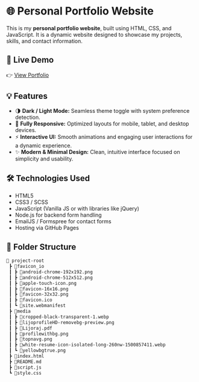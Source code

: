 # 🌐 Personal Portfolio Website

This is my **personal portfolio website**, built using HTML, CSS, and JavaScript. It is a dynamic website designed to showcase my projects, skills, and contact information.

## 🔗 Live Demo

👉 [View Portfolio](https://lijoraj-p-r.github.io/myportfolio/)  

## 💡 Features


- 🌗 **Dark / Light Mode:** Seamless theme toggle with system preference detection.  
- 📱 **Fully Responsive:** Optimized layouts for mobile, tablet, and desktop devices.  
- ⚡ **Interactive UI:** Smooth animations and engaging user interactions for a dynamic experience.  
- ✨ **Modern & Minimal Design:** Clean, intuitive interface focused on simplicity and usability.  

## 🛠 Technologies Used

- HTML5
- CSS3 / SCSS
- JavaScript (Vanilla JS or with libraries like jQuery)
-  Node.js for backend form handling
- EmailJS / Formspree for contact forms
- Hosting via GitHub Pages 

## 📁 Folder Structure

```bash
📂 project-root
 ┣ 📂favicon_io
 ┃ ┣ 📜android-chrome-192x192.png
 ┃ ┣ 📜android-chrome-512x512.png
 ┃ ┣ 📜apple-touch-icon.png
 ┃ ┣ 📜favicon-16x16.png
 ┃ ┣ 📜favicon-32x32.png
 ┃ ┣ 📜favicon.ico
 ┃ ┗ 📜site.webmanifest
 ┣ 📂media
 ┃ ┣ 📜cropped-black-transparent-1.webp
 ┃ ┣ 📜lijoprofileHD-removebg-preview.png
 ┃ ┣ 📜Lijoraj.pdf
 ┃ ┣ 📜profilewithbg.png
 ┃ ┣ 📜topnavg.png
 ┃ ┣ 📜white-resume-icon-isolated-long-260nw-1500857411.webp
 ┃ ┗ 📜yellowbgtrue.png
 ┣ 📜index.html
 ┣ 📜README.md
 ┣ 📜script.js
 ┗ 📜style.css

